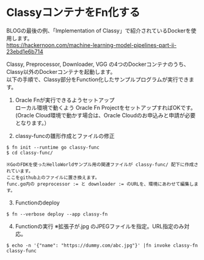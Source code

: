 # ClassyコンテナをFn化する

BLOGの最後の例、「Implementation of Classy」で紹介されているDockerを使用します。  
https://hackernoon.com/machine-learning-model-pipelines-part-ii-23ebd1e6b714
  
Classy, Preprocessor, Downloader, VGG の4つのDockerコンテナのうち、Classy以外のDockerコンテナを起動します。  
以下の手順で、Classy部分をFunction化したサンプルプログラムが実行できます。

1. Oracle Fnが実行できるようセットアップ  
ローカル環境で動くよう Oracle Fn ProjectをセットアップすればOKです。  
(Oracle Cloud環境で動かす場合は、Oracle Cloudのお申込みと申請が必要となります。）

2. classy-funcの雛形作成とファイルの修正
```
$ fn init --runtime go classy-func
$ cd classy-func/

※GoのFDKを使ったHelloWorldサンプル用の関連ファイルが classy-func/ 配下に作成されています。
ここをgithub上のファイルに置き換えます。
func.go内の preprocessor := と downloader := のURLを、環境にあわせて編集します。
```

3. Functionのdeploy 
```
$ fn --verbose deploy --app classy-fn
```

4. Functionの実行 ※拡張子が.jpg のJPEGファイルを指定。URL指定のみ対応。
```
$ echo -n '{"name": "https://dummy.com/abc.jpg"}' |fn invoke classy-fn  classy-func
```
